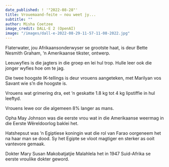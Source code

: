 ```yaml
---
date_published: ! '"2022-08-28"'
title: Vrouemaand-feite – nou weet jy...
subtitle: ""
author: Misha Coetzee
image_credit: DALL·E 2 (OpenAI)
image: "/images/dall-e-2022-08-29-11-57-11-08-2022.jpg"
---
```


Flaterwater, jou Afrikaansonderwyser se grootste haat, is deur Bette Nesmith Graham, ‘n Amerikaanse tikster, ontwerp.

Leeuwyfies is die jagters in die groep en lei hul trop. Hulle leer ook die jonger wyfies hoe om te jag.

Die twee hoogste IK-tellings is deur vrouens aangeteken, met Marilyan vos Savant wie s’n die hoogste is.

Vrouens wat grimering dra, eet ’n geskatte 1.8 kg tot 4 kg lipstiffie in hul leeftyd.

Vrouens lewe oor die algemeen 8% langer as mans.

Opha May Johnson was die eerste vrou wat in die Amerikaanse weermag in die Eerste Wêreldoorlog baklei het.

Hatshepsut was ’n Egiptiese koningin wat die rol van Farao oorgeneem het na haar man se dood. Sy het Egipte se vloot magtiger en sterker as ooit vantevore gemaak.

Dokter Mary Susan Makobatjatjie Malahlela het in 1947 Suid-Afrika se eerste vroulike dokter geword.
